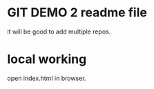 # GIT DEMO 2 readme file
it will be good to add multiple repos.

# local working
open index.html in browser.

